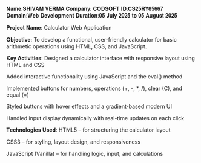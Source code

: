 𝐍𝐚𝐦𝐞:𝐒𝐇𝐈𝐕𝐀𝐌 𝐕𝐄𝐑𝐌𝐀
𝐂𝐨𝐦𝐩𝐚𝐧𝐲: 𝐂𝐎𝐃𝐒𝐎𝐅𝐓 
𝐈𝐃:𝐂𝐒𝟐𝟓𝐑𝐘𝟖𝟓𝟔𝟔𝟕
𝐃𝐨𝐦𝐚𝐢𝐧:𝐖𝐞𝐛 𝐃𝐞𝐯𝐞𝐥𝐨𝐩𝐦𝐞𝐧𝐭
𝐃𝐮𝐫𝐚𝐭𝐢𝐨𝐧:𝟎𝟓 𝐉𝐮𝐥𝐲 𝟐𝟎𝟐𝟓 𝐭𝐨 𝟎𝟓 𝐀𝐮𝐠𝐮𝐬𝐭 𝟐𝟎𝟐𝟓

𝐏𝐫𝐨𝐣𝐞𝐜𝐭 𝐍𝐚𝐦𝐞:
Calculator Web Application

𝐎𝐛𝐣𝐞𝐜𝐭𝐢𝐯𝐞:
To develop a functional, user-friendly calculator for basic arithmetic operations using HTML, CSS, and JavaScript.

 𝐊𝐞𝐲 𝐀𝐜𝐭𝐢𝐯𝐢𝐭𝐢𝐞𝐬:
Designed a calculator interface with responsive layout using HTML and CSS

Added interactive functionality using JavaScript and the eval() method

Implemented buttons for numbers, operations (+, -, *, /), clear (C), and equal (=)

Styled buttons with hover effects and a gradient-based modern UI

Handled input display dynamically with real-time updates on each click

 𝐓𝐞𝐜𝐡𝐧𝐨𝐥𝐨𝐠𝐢𝐞𝐬 𝐔𝐬𝐞𝐝:
HTML5 – for structuring the calculator layout

CSS3 – for styling, layout design, and responsiveness

JavaScript (Vanilla) – for handling logic, input, and calculations


